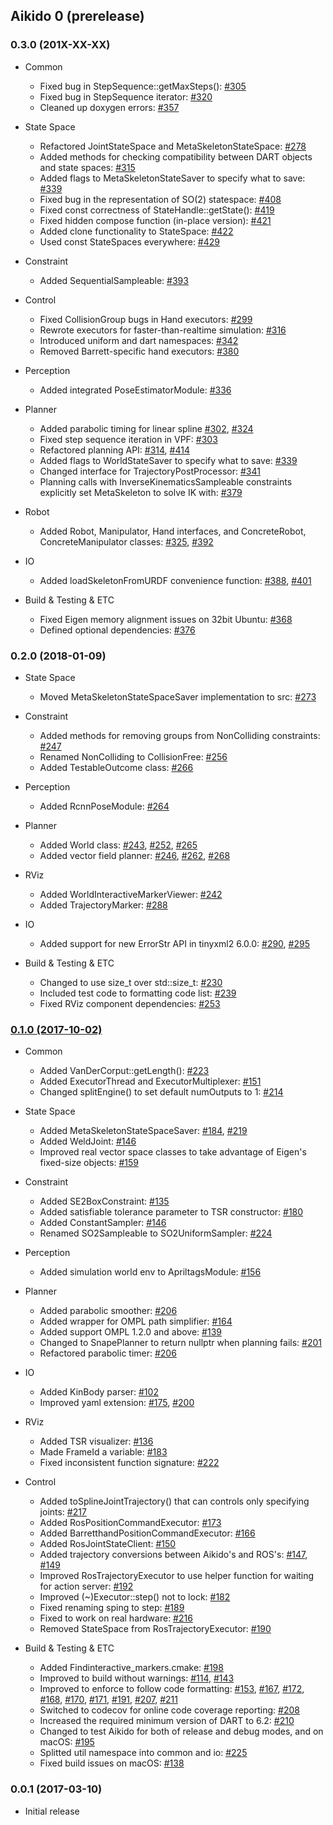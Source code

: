 ## Aikido 0 (prerelease)

### 0.3.0 (201X-XX-XX)

* Common

  * Fixed bug in StepSequence::getMaxSteps(): [#305](https://github.com/personalrobotics/aikido/pull/305)
  * Fixed bug in StepSequence iterator: [#320](https://github.com/personalrobotics/aikido/pull/320)
  * Cleaned up doxygen errors: [#357](https://github.com/personalrobotics/aikido/pull/357)

* State Space

  * Refactored JointStateSpace and MetaSkeletonStateSpace: [#278](https://github.com/personalrobotics/aikido/pull/278)
  * Added methods for checking compatibility between DART objects and state spaces: [#315](https://github.com/personalrobotics/aikido/pull/315)
  * Added flags to MetaSkeletonStateSaver to specify what to save: [#339](https://github.com/personalrobotics/aikido/pull/339)
  * Fixed bug in the representation of SO(2) statespace: [#408](https://github.com/personalrobotics/aikido/pull/408)
  * Fixed const correctness of StateHandle::getState(): [#419](https://github.com/personalrobotics/aikido/pull/419)
  * Fixed hidden compose function (in-place version): [#421](https://github.com/personalrobotics/aikido/pull/421)
  * Added clone functionality to StateSpace: [#422](https://github.com/personalrobotics/aikido/pull/422)
  * Used const StateSpaces everywhere: [#429](https://github.com/personalrobotics/aikido/pull/429)

* Constraint

  * Added SequentialSampleable: [#393](https://github.com/personalrobotics/aikido/pull/393)

* Control

  * Fixed CollisionGroup bugs in Hand executors: [#299](https://github.com/personalrobotics/aikido/pull/299)
  * Rewrote executors for faster-than-realtime simulation: [#316](https://github.com/personalrobotics/aikido/pull/316)
  * Introduced uniform and dart namespaces: [#342](https://github.com/personalrobotics/aikido/pull/342)
  * Removed Barrett-specific hand executors: [#380](https://github.com/personalrobotics/aikido/pull/380)

* Perception

  * Added integrated PoseEstimatorModule: [#336](https://github.com/personalrobotics/aikido/pull/336)

* Planner

  * Added parabolic timing for linear spline [#302](https://github.com/personalrobotics/aikido/pull/302), [#324](https://github.com/personalrobotics/aikido/pull/324)
  * Fixed step sequence iteration in VPF: [#303](https://github.com/personalrobotics/aikido/pull/303)
  * Refactored planning API: [#314](https://github.com/personalrobotics/aikido/pull/314), [#414](https://github.com/personalrobotics/aikido/pull/414)
  * Added flags to WorldStateSaver to specify what to save: [#339](https://github.com/personalrobotics/aikido/pull/339)
  * Changed interface for TrajectoryPostProcessor: [#341](https://github.com/personalrobotics/aikido/pull/341)
  * Planning calls with InverseKinematicsSampleable constraints explicitly set MetaSkeleton to solve IK with: [#379](https://github.com/personalrobotics/aikido/pull/379)

* Robot

  * Added Robot, Manipulator, Hand interfaces, and ConcreteRobot, ConcreteManipulator classes: [#325](https://github.com/personalrobotics/aikido/pull/325), [#392](https://github.com/personalrobotics/aikido/pull/392)

* IO

  * Added loadSkeletonFromURDF convenience function: [#388](https://github.com/personalrobotics/aikido/pull/388), [#401](https://github.com/personalrobotics/aikido/pull/401)

* Build & Testing & ETC

  * Fixed Eigen memory alignment issues on 32bit Ubuntu: [#368](https://github.com/personalrobotics/aikido/pull/368)
  * Defined optional dependencies: [#376](https://github.com/personalrobotics/aikido/pull/376)

### 0.2.0 (2018-01-09)

* State Space

  * Moved MetaSkeletonStateSpaceSaver implementation to src: [#273](https://github.com/personalrobotics/aikido/pull/273)

* Constraint

  * Added methods for removing groups from NonColliding constraints: [#247](https://github.com/personalrobotics/aikido/pull/247)
  * Renamed NonColliding to CollisionFree: [#256](https://github.com/personalrobotics/aikido/pull/256)
  * Added TestableOutcome class: [#266](https://github.com/personalrobotics/aikido/pull/266)

* Perception

  * Added RcnnPoseModule: [#264](https://github.com/personalrobotics/aikido/pull/264)

* Planner

  * Added World class: [#243](https://github.com/personalrobotics/aikido/pull/243), [#252](https://github.com/personalrobotics/aikido/pull/252), [#265](https://github.com/personalrobotics/aikido/pull/265)
  * Added vector field planner: [#246](https://github.com/personalrobotics/aikido/pull/246), [#262](https://github.com/personalrobotics/aikido/pull/262), [#268](https://github.com/personalrobotics/aikido/pull/268)

* RViz

  * Added WorldInteractiveMarkerViewer: [#242](https://github.com/personalrobotics/aikido/pull/242)
  * Added TrajectoryMarker: [#288](https://github.com/personalrobotics/aikido/pull/288)

* IO

  * Added support for new ErrorStr API in tinyxml2 6.0.0: [#290](https://github.com/personalrobotics/aikido/pull/290), [#295](https://github.com/personalrobotics/aikido/pull/295)

* Build & Testing & ETC

  * Changed to use size_t over std::size_t: [#230](https://github.com/personalrobotics/aikido/pull/230)
  * Included test code to formatting code list: [#239](https://github.com/personalrobotics/aikido/pull/239)
  * Fixed RViz component dependencies: [#253](https://github.com/personalrobotics/aikido/pull/253)

### [0.1.0 (2017-10-02)](https://github.com/personalrobotics/aikido/milestone/4?closed=1)

* Common

  * Added VanDerCorput::getLength(): [#223](https://github.com/personalrobotics/aikido/pull/223)
  * Added ExecutorThread and ExecutorMultiplexer: [#151](https://github.com/personalrobotics/aikido/pull/151)
  * Changed splitEngine() to set default numOutputs to 1: [#214](https://github.com/personalrobotics/aikido/pull/214)

* State Space

  * Added MetaSkeletonStateSpaceSaver: [#184](https://github.com/personalrobotics/aikido/pull/184), [#219](https://github.com/personalrobotics/aikido/pull/219)
  * Added WeldJoint: [#146](https://github.com/personalrobotics/aikido/pull/146)
  * Improved real vector space classes to take advantage of Eigen's fixed-size objects: [#159](https://github.com/personalrobotics/aikido/pull/159)

* Constraint

  * Added SE2BoxConstraint: [#135](https://github.com/personalrobotics/aikido/pull/135)
  * Added satisfiable tolerance parameter to TSR constructor: [#180](https://github.com/personalrobotics/aikido/pull/180)
  * Added ConstantSampler: [#146](https://github.com/personalrobotics/aikido/pull/146)
  * Renamed SO2Sampleable to SO2UniformSampler: [#224](https://github.com/personalrobotics/aikido/pull/224)

* Perception

  * Added simulation world env to ApriltagsModule: [#156](https://github.com/personalrobotics/aikido/pull/156)

* Planner

  * Added parabolic smoother: [#206](https://github.com/personalrobotics/aikido/pull/206)
  * Added wrapper for OMPL path simplifier: [#164](https://github.com/personalrobotics/aikido/pull/164)
  * Added support OMPL 1.2.0 and above: [#139](https://github.com/personalrobotics/aikido/pull/139)
  * Changed to SnapePlanner to return nullptr when planning fails: [#201](https://github.com/personalrobotics/aikido/pull/201)
  * Refactored parabolic timer: [#206](https://github.com/personalrobotics/aikido/pull/206)

* IO

  * Added KinBody parser: [#102](https://github.com/personalrobotics/aikido/pull/102)
  * Improved yaml extension: [#175](https://github.com/personalrobotics/aikido/pull/175), [#200](https://github.com/personalrobotics/aikido/pull/200)

* RViz

  * Added TSR visualizer: [#136](https://github.com/personalrobotics/aikido/pull/136)
  * Made FrameId a variable: [#183](https://github.com/personalrobotics/aikido/pull/183)
  * Fixed inconsistent function signature: [#222](https://github.com/personalrobotics/aikido/pull/222)

* Control

  * Added toSplineJointTrajectory() that can controls only specifying joints: [#217](https://github.com/personalrobotics/aikido/pull/217)
  * Added RosPositionCommandExecutor: [#173](https://github.com/personalrobotics/aikido/pull/173)
  * Added BarretthandPositionCommandExecutor: [#166](https://github.com/personalrobotics/aikido/pull/166)
  * Added RosJointStateClient: [#150](https://github.com/personalrobotics/aikido/pull/150)
  * Added trajectory conversions between Aikido's and ROS's: [#147](https://github.com/personalrobotics/aikido/pull/147), [#149](https://github.com/personalrobotics/aikido/pull/149)
  * Improved RosTrajectoryExecutor to use helper function for waiting for action server: [#192](https://github.com/personalrobotics/aikido/pull/192)
  * Improved (~)Executor::step() not to lock: [#182](https://github.com/personalrobotics/aikido/pull/182)
  * Fixed renaming sping to step: [#189](https://github.com/personalrobotics/aikido/pull/189)
  * Fixed to work on real hardware: [#216](https://github.com/personalrobotics/aikido/pull/216)
  * Removed StateSpace from RosTrajectoryExecutor: [#190](https://github.com/personalrobotics/aikido/pull/190)

* Build & Testing & ETC

  * Added Findinteractive_markers.cmake: [#198](https://github.com/personalrobotics/aikido/pull/198)
  * Improved to build without warnings: [#114](https://github.com/personalrobotics/aikido/pull/114), [#143](https://github.com/personalrobotics/aikido/pull/143)
  * Improved to enforce to follow code formatting: [#153](https://github.com/personalrobotics/aikido/pull/153), [#167](https://github.com/personalrobotics/aikido/pull/167), [#172](https://github.com/personalrobotics/aikido/pull/172), [#168](https://github.com/personalrobotics/aikido/pull/168), [#170](https://github.com/personalrobotics/aikido/pull/170), [#171](https://github.com/personalrobotics/aikido/pull/171), [#191](https://github.com/personalrobotics/aikido/pull/191), [#207](https://github.com/personalrobotics/aikido/pull/207), [#211](https://github.com/personalrobotics/aikido/pull/211)
  * Switched to codecov for online code coverage reporting: [#208](https://github.com/personalrobotics/aikido/pull/208)
  * Increased the required minimum version of DART to 6.2: [#210](https://github.com/personalrobotics/aikido/pull/210)
  * Changed to test Aikido for both of release and debug modes, and on macOS: [#195](https://github.com/personalrobotics/aikido/pull/195)
  * Splitted util namespace into common and io: [#225](https://github.com/personalrobotics/aikido/pull/225)
  * Fixed build issues on macOS: [#138](https://github.com/personalrobotics/aikido/pull/138)

### 0.0.1 (2017-03-10)

  * Initial release
